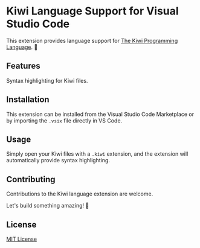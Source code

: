 # Kiwi Language Support for Visual Studio Code

This extension provides language support for [The Kiwi Programming Language](https://www.github.com/fuseraft/kiwi). 🥝

## Features

Syntax highlighting for Kiwi files.

## Installation

This extension can be installed from the Visual Studio Code Marketplace or by importing the `.vsix` file directly in VS Code.

## Usage

Simply open your Kiwi files with a `.kiwi` extension, and the extension will automatically provide syntax highlighting.

## Contributing

Contributions to the Kiwi language extension are welcome.

Let's build something amazing! 🥝

## License

[MIT License](LICENSE)
